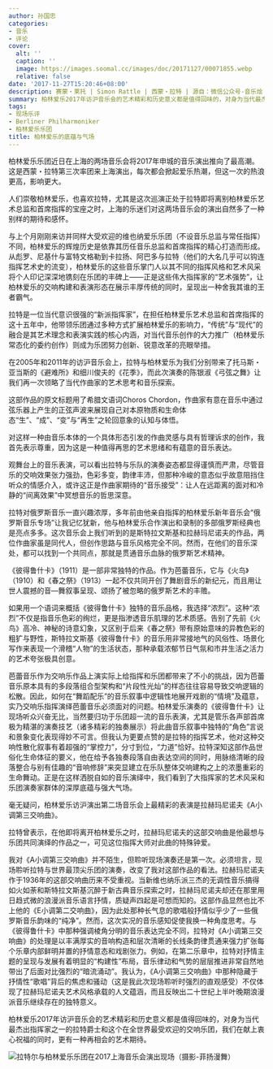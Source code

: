 ```yaml
---
author: 孙国忠
categories:
- 音乐
- 评论
cover:
  alt: ''
  caption: ''
  image: https://images.soomal.cc/images/doc/20171127/00071855.webp
  relative: false
date: '2017-11-27T15:20:46+08:00'
description: 赛蒙・莱托 | Simon Rattle | 西蒙・拉特 | 源自：微信公众号-音乐烩 | 版权：转载 |  平均/总评分：10.00/20
summary: 柏林爱乐2017年访沪音乐会的艺术精彩和历史意义都是值得回味的，对身为当代最杰出指挥家之一的拉特爵士和这个在全世界最受欢迎的交响乐团，我们在献上衷心祝福的同时，更有一种再相会的艺术期待。
tags:
- 现场乐评
- Berliner Philharmoniker
- 柏林爱乐乐团
title: 柏林爱乐的底蕴与气场
---
```


柏林爱乐乐团近日在上海的两场音乐会将2017年申城的音乐演出推向了最高潮。这是西蒙・拉特第三次率团来上海演出，每次都会掀起爱乐热潮，但这一次的热浪更高，影响更大。

人们崇敬柏林爱乐，也喜欢拉特，尤其是这次巡演正处于拉特即将离别柏林爱乐艺术总监和首席指挥的宝座之时，上海的乐迷们对这两场音乐会的演出自然多了一种别样的期待和感怀。

与上个月刚刚来访并同样大受欢迎的维也纳爱乐乐团（不设音乐总监与常任指挥）不同，柏林爱乐的辉煌历史是依靠其历任音乐总监和首席指挥的精心打造而形成。从彪罗、尼基什与富特文格勒到卡拉扬、阿巴多与拉特（他们的大名几乎可以钩连指挥艺术史的流变），柏林爱乐的这些音乐掌门人以其不同的指挥风格和艺术风采将个人印记深深地镌刻在乐团的丰碑上――正是这些伟大指挥家的“艺术强势”，让柏林爱乐的交响构建和表演形态在展示丰厚传统的同时，呈现出一种舍我其谁的王者霸气。

拉特是一位当代意识很强的“新派指挥家”，在担任柏林爱乐艺术总监和首席指挥的这十五年中，他带领乐团通过多种方式扩展柏林爱乐的影响力，“传统”与“现代”的融合是其艺术理念和表演实践的核心内涵，对当代音乐创作的大力推广（柏林爱乐常态化的委约创作）则成为乐团努力创新、锐意改革的亮眼举措。

在2005年和2011年的访沪音乐会上，拉特与柏林爱乐为我们分别带来了托马斯・亚当斯的《避难所》和细川俊夫的《花季》，而此次演奏的陈银淑《弓弦之舞》让我们再一次领略了当代作曲家的艺术思考和音乐探索。

这部作品的原文标题用了希腊文语词Choros Chordon，作曲家有意在音乐中通过弦乐器上产生的正弦声波来展现自己对本原物质和生命体态“生”、“成”、“变”与“再生”之轮回意象的认知与体悟。

对这样一种由音乐本体的一个具体形态引发的作曲灵感与具有哲理诉求的创作，我首先表示尊重，因为这是一种值得再思的艺术思绪和有蕴意的音乐表达。

观舞台上的音乐表演，可以看出拉特与乐队的演奏姿态都显得谨慎而严肃，尽管音乐的交响效果张力强劲，色彩多变，韵律丰沛，但那种冷峻的意态似乎故意阻挡住听众的情感介入，或许这正是作曲家期待的“音乐接受”：让人在远距离的面对和冷静的“间离效果”中冥想音乐的哲思深意。

拉特对俄罗斯音乐一直兴趣浓厚，多年前由他亲自指挥的柏林爱乐新年音乐会“俄罗斯音乐专场”让我记忆犹新，他与柏林爱乐合作演出和录制的多部俄罗斯经典也是亮点多多。这次音乐会上我们听到的是斯特拉文斯基和拉赫玛尼诺夫的作品，两位作曲家虽是同代人，但创作思路与音乐风格完全不同。然而，在他们的音乐深处，都可以找到一个共同点，那就是贯通音乐血脉的俄罗斯艺术精神。

《彼得鲁什卡》（1911）是一部非常独特的作品。作为芭蕾音乐，它与《火鸟》（1910）和《春之祭》（1913）一起不仅共同开创了舞剧音乐的新纪元，而且用让世人震撼的音―舞叙事呈现、颂扬了被忽略的俄罗斯艺术的丰赡。

如果用一个语词来概括《彼得鲁什卡》独特的音乐品格，我选择“浓烈”。这种“浓烈”不仅是指音乐色彩的绚烂，更是指渗透音乐肌理的艺术质感。告别了先前《火鸟》高冷、神秘的诗意幻象，又区别于后来《春之祭》带有原始意味的异教色彩的粗犷与野性，斯特拉文斯基《彼得鲁什卡》的音乐用非常接地气的风俗性、场景化写作来表现一个滑稽“人物”的生活状态，那种承载浓郁节日气氛和市井生活之活力的艺术夸张极具创意。

芭蕾音乐作为交响乐作品上演实际上给指挥和乐团都带来了不小的挑战，因为芭蕾音乐原本具有的多段落组合型架构和“片段性光灿”的样态往往容易导致交响逻辑的松散。因此，如何在“舞蹈配乐”的音乐叙事中逻辑性地展开戏剧的“情境”及蕴意，实乃交响乐指挥演绎芭蕾音乐必须面对的问题。柏林爱乐演奏的《彼得鲁什卡》让现场听众兴奋无比，当然要归功于乐团超一流的音乐表演，尤其是管乐各声部首席极为精湛的演奏技艺（诸多精彩的独奏展示）将此曲音乐叙事中独特的“角色”言说和景象变化表现得妙不可言。但我认为更要点赞的是拉特的指挥艺术，他对这种交响性散化叙事有着超强的“掌控力”，分寸到位，“力道”恰好。拉特深知这部作品世俗化生命体征的要义，他在给予各独奏段落自由表达空间的同时，用脉络清晰的段落整合与别有佳趣的“音响修辞”来突显建立在乐队整体交响建构之上的浓墨重彩的生命舞动。正是在这样洒脱自如的音乐演绎中，我们看到了大指挥家的艺术风采和乐团演奏家群体的深厚底蕴与强大气场。

毫无疑问，柏林爱乐访沪演出第二场音乐会上最精彩的表演是拉赫玛尼诺夫《A小调第三交响曲》。

拉特曾表示，在他即将离开柏林爱乐之时，拉赫玛尼诺夫的这部交响曲是他最想与乐团共同演绎的作品之一，可见这位指挥大师对此曲的特殊钟爱。

我对《A小调第三交响曲》并不陌生，但聆听现场演奏还是第一次。必须坦言，现场聆听拉特与世界最顶尖乐团的演奏，改变了我对这部作品的看法。拉赫玛尼诺夫作于1936年的这部交响曲历来不受重视。当新维也纳乐派三杰的无调性音乐搞得如火如荼和斯特拉文斯基沉醉于新古典音乐探索之时，拉赫玛尼诺夫却还在那里用日趋式微的浪漫派音乐语言抒情，质疑声四起是可想而知的。这部作品显然也比不上他的《E小调第二交响曲》，因为此处那种长气息的歌唱般抒情似乎少了一些俄罗斯音乐韵味的“纯净”。然而，这次实况的音乐感知促使我换一种角度思考。与《彼得鲁什卡》中那种强调棱角分明的音乐表达完全不同，拉特对《A小调第三交响曲》的处理是以丰满厚实的音响构造和层次清晰的长线条韵律贯通来强力扩张每个乐章内部鲜明并置的抒情意态和戏剧张力。例如，在第二乐章中，拉特对抒情主题的呈现与发展有着明显的“构建性”布局，音乐律动和气势的层层推进非常自然地带出了后面对比强烈的“暗流涌动”。我认为，《A小调第三交响曲》中那种隐藏于抒情性“歌唱”背后的焦虑和骚动（这是我此次现场聆听时强烈的直观感受）不仅体现了拉赫玛尼诺夫艺术风格承载的人文蕴涵，而且反映出二十世纪上半叶晚期浪漫派音乐继续存在的独特意义。

柏林爱乐2017年访沪音乐会的艺术精彩和历史意义都是值得回味的，对身为当代最杰出指挥家之一的拉特爵士和这个在全世界最受欢迎的交响乐团，我们在献上衷心祝福的同时，更有一种再相会的艺术期待。 

![拉特尔与柏林爱乐乐团在2017上海音乐会演出现场（摄影-菲扬漫舞）](https://images.soomal.cc/images/doc/20171127/00071855.webp)